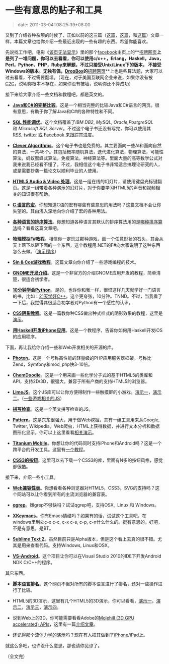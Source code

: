 # 一些有意思的贴子和工具
>date: 2011-03-04T08:25:39+08:00


又到了介绍各种杂项的时候了，正如以前的这三篇（[这篇](/2010/%E4%B8%80%E4%BA%9B%E9%9D%9E%E5%B8%B8%E6%9C%89%E6%84%8F%E6%80%9D%E7%9A%84%E6%9D%82%E9%A1%B9%E8%B5%84%E6%BA%90.md "一些非常有意思的杂项资源")，[这篇](/2010/%E4%B8%80%E4%BA%9B%E6%9D%82%E9%A1%B9%E8%B5%84%E6%BA%90.md "一些杂项资源")，和[这篇](/2011/%E4%B8%80%E4%BA%9B%E6%9C%89%E6%84%8F%E6%80%9D%E7%9A%84%E7%BD%91%E7%AB%99%E5%92%8C%E8%B4%B4%E5%AD%90.md "一些有意思的网站和贴子")）文章一样，本篇文章也给你介绍一些最近出现的一些有趣的东西。希望你能喜欢。


先说找工作吧，电影《[该页无法显示](http://movie.douban.com/subject/3205624/ "社交网络（豆瓣）")》里的那个[facebook](https://www.facebook.com)主页上的**[招聘网页](https://www.facebook.com/careers/puzzles.php "FaceBook的招聘题")**上是列了一堆问题，你可以去看看，你可以使用c/c++，Erlang，Haskell，Java，Perl，Python，PHP，Ruby来解题，不过只接受Unix/Linux下的版本， 不接受Windows的版本。无独有偶，[DropBox](https://www.dropbox.com/)的**[招聘网页](https://www.dropbox.com/jobs/challenges "DropBox的招聘题 ")**上也是些算法题，大家可以过去看看，不过需要翻墙。（现在，对于美国互联网企业来说，如果你没有被[C2C](/2011/%E4%B8%AD%E5%9B%BD%E7%9A%84C2C%E6%A8%A1%E5%BC%8F.md "中国的C2C模式")，说明你根本不存在，如果你没有被墙，说明你还不算成功）


接下来给大家介绍一些文档和教程吧，都是英文的。


* **[Java和C#的完整比较](http://www.harding.edu/fmccown/java_csharp_comparison.html)**。这是一个相当完整的比较Java和C#语言的网页。很有意思，有助于你了解Java和C#的各种特性和不同。


* **[SQL 性能调优](http://use-the-index-luke.com/)**。这个文档覆盖了*IBM DB2*, *MySQL*, *Oracle*,*PostgreSQL* 和 *Microsoft SQL Server*。不过这个电子书还没有写完，你可以使用其[RSS](http://use-the-index-luke.com/blog/feed), [twitter](https://twitter.com/MarkusWinand) 或 [Facebook](https://www.facebook.com/plugins/like.php?href=http://www.facebook.com/pages/Use-The-Index-Luke/157726730906717?ref%3Dts&layout=standard&show_faces=true&width=250&action=like&colorscheme=light&height=80 "Like on Facebook") 来跟踪其进度。


* **[Clever Algorithms](http://www.cleveralgorithms.com/)**。这个电子书也是免费的。其主要面向一些AI和面向自然的算法，一共45个。其包括概率随机算法，迭代进化算法，物理算法，可能性算法，蚂蚁蜜蜂式算法，免疫算法，神经算法等。里面大量的高等数学公式对我来说我已经看不懂了。不过，我相信这个电子书非常适合搞理论研究的人，或是需要抄袭一篇论文以顺利毕业的人使用。


* **[HTML5 Audio & Video 处理](http://blog.gingertech.net/wp-content/uploads/2011/01/LCA_MM_AVProc2011/#slide1)**。这是一组在线的幻灯片，请使用键盘光标键翻页。这是一组带着各种演示的幻灯片，对于你要学习HTML5的声音和视频相关的知识很有帮助。


* **[C 语言的宏](http://www.mikeash.com/pyblog/friday-qa-2010-12-31-c-macro-tips-and-tricks.html)**。你想知道C语的宏有哪些有些意思的用法吗？这篇文档不会让你失望的。其由浅入深地向你介绍了宏的各种用法。


* **[各种语言的排序算法](http://stringoftheseus.com/blog/2011/01/10/api-sorting-algorithms/)**。你想知道各种语言其默认的排序算法用的是[哪种排序算法](/2009/%E4%B8%80%E4%B8%AA%E6%8E%92%E5%BA%8F%E7%AE%97%E6%B3%95%E6%AF%94%E8%BE%83%E7%9A%84%E7%BD%91%E7%AB%99.md "一个排序算法比较的网站")吗？看看这篇文章吧。


* **[物理模拟F#教程](http://fixplz.blourp.com/blog/=phys)**。相信你一定玩过那种游戏，画一个任意形状的石头，其会从天上落下以砸下面的一个东西，这个教程用.NET的F#向大家说明了这种东西怎么去做。（[演示程序](http://fixplz.blourp.com/blog/img/fsphys.rar)）



* **[Sin & Cos游戏教程](http://www.helixsoft.nl/articles/circle/sincos.htm)**。这篇文章向你介绍了一些游戏编程的技术。


* **[GNOME开发介绍](http://damienradtke.org/unofficial-introduction-to-gnome-application-dev/)**。这是一个非官方的介绍GNOME应用开发的教程，简单清楚，很适合初学者。


* **[10分钟学会Python](http://www.korokithakis.net/tutorials/python)**。是的，也许你和我一样，很恨这样几天就学好一门语言的书，比如：[21天学好C++](/2010/%E2%80%9C21%E5%A4%A9%E6%95%99%E4%BD%A0%E5%AD%A6%E4%BC%9AC%2B%2B%E2%80%9D.md "“21天教你学会C++”")。这个更夸张，10分钟。TNND。不过，当我看了一下后，我觉得其很适合初学者对Python有一个感性的认识。


* **[CSS阴影教程](http://nicolasgallagher.com/css-drop-shadows-without-images/)**。这是一篇教你种CSS做出种式样式的阴影效果的教程，这里是[演示](http://nicolasgallagher.com/css-drop-shadows-without-images/demo/)。


* **[用Haskell开发iPhone应用](http://gergo.erdi.hu/blog/2011-02-13-developing_iphone_applications_in_haskell___a_tutorial/)**。这是一个教程序，告诉你如何用Haskell开发iOS的应用程序。


下面，再让我给你介绍一些和Web开发相关的开源的库。


* **[Photon](http://www.photon-project.com/)**。这是一个号称高性能的轻量级的PHP应用服务器框架。号称比Zend，Symfony和mod\_php快3-10倍。


* **[ChemDoodle](http://web.chemdoodle.com/)**。这是一个用来画一些化学分子式的基于HTML5的类库和API，支持2D/3D，很强大。兼容于所有产商的支持HTML5的浏览器。


* **[LimeJS](http://www.limejs.com/)**。这个JS库可以让你方便得制作一些触摸屏的小游戏。[演示一](http://www.limejs.com/static/roundball/index.html)，[演示二](http://www.limejs.com/static/zlizer/index.html)。（[一些游戏相关的JS](/2011/JS%E6%B8%B8%E6%88%8F%E5%BC%95%E6%93%8E%E5%88%97%E8%A1%A8.md "JS游戏引擎列表")）


* **[拼写检查](https://github.com/ruidlopes/spellcheckthejs)**。这是一个英文拼写检查的JS。


* **[Pattern](http://www.clips.ua.ac.be/pages/pattern)**。这是东东很强大，用于做Web挖掘，其有一组工具用来从Google, Twitter, Wikipedia，Web爬虫，HTML上获得数据，并进行文本分析和数据图形化显示。你可以上这里看看[相关演示](http://www.clips.ua.ac.be/demos)。


* **[Titanium Mobile](http://www.appcelerator.com/products/titanium-mobile-application-development/)**。你想让你的代码同时支持iPhone和Android吗？这是一个跨平台的开发工具。这里有[一个教程](http://agiliq.com/blog/2011/02/iphoneandroid-application-development-using-titani/)。


* **[CSS3的按钮](http://css3buttons.michaelhenriksen.dk/)**。这里可以去下载一个CSS3的库，里面有N多的按钮风格，感觉都很酷。


接下来，介绍一些小工具。


* **[Web兼容性表](http://caniuse.com/)**。你想看看各种浏览器对HTML5，CSS3，SVG的支持吗？这个网站可以让你看到所有的主流浏览器的兼容表。


* **[qgrep](http://www.qgrep.com/)**。嫌grep不够快吗？试试qgrep吧，支持OSX,  Linux 和 Windows。


* **[XKeymacs](http://www.cam.hi-ho.ne.jp/oishi/indexen.html)**。你有Emacs情结吗？如果有的话，试试这个工具吧，在windows里到处c-x c-c, c-x c-s, c-p, c-n什么什么的。挺有意思的。好吧，不是有意思，是BT。


* **[Sublime Text 2](http://www.sublimetext.com/blog/articles/sublime-text-2-public-alpha)**。虽然目前只是Alpha版本，但是这个看上去真的很不错。尤其是用来查看代码。支持Windows, Linux和OSX。


* **[VS-Android](https://code.google.com/p/vs-android/)**。这个项目让你可以在Visual Studio 2010的IDE下开发Android NDK C/C++的程序。


其它东西。


* **[脚本语言排名](http://rigaux.org/language-study/scripting-language/)**。这个网页不但对所有的脚本语言进行了排名，还对一些操作进行了比较。


* HTML5的3D演示，这里有几个HTML5的3D演示，你可以看看，[演示一](http://hakim.se/experiments/html5/sketch/#1966de71 "sketch/")，[演示二](https://jolecule.appspot.com/pdb/1mbo#view:4mfct8 "蛋白质分子式")，[演示三](https://dl.dropbox.com/u/59304/labs/cubeStable.html "立方体")，[演示四](https://dl.dropbox.com/u/59304/labs/tankGame.html "坦克游戏")。


* 说到Web上的3D，你可能需要看看Adobe的[Molehill (3D GPU accelerated) APIs](http://labs.adobe.com/technologies/flashplatformruntimes/incubator/features/molehill.html "Molehill APIs")，这里有一篇[介绍文章](http://www.bytearray.org/?p=2810)。


* 还记得那个[流体力学的演示](/2010/%E6%B5%81%E4%BD%93%E5%8A%9B%E5%AD%A6%E7%9A%84%E6%BC%94%E7%A4%BA.md "流体力学的演示")吗？现在有人把其做到了[iPhone/iPad上](http://www.infi.nl/blog/view/id/98/Liquid_on_iPhone_and_iPad)。


就这么多吧，也许没什么意思，那也请你见谅了。


（全文完）


